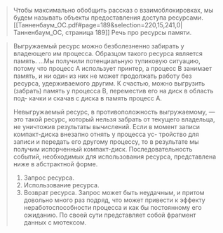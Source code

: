 > Чтобы максимально обобщить рассказ о взаимоблокировках, мы будем называть объекты предоставления доступа ресурсами.
[[Танненбаум_ОС.pdf#page=189&selection=220,15,241,0|Танненбаум_ОС, страница 189]]
Речь про ресурсы памяти.


> Выгружаемый ресурс можно безболезненно забирать у владеющего им процесса. Образцом такого ресурса является память. 
>  ...Мы получили потенциальную тупиковую ситуацию, потому что процесс А использует принтер, а процесс В занимает память, и ни один из них не может продолжать работу без ресурса, удерживаемого другим. К счастью, можно выгрузить (забрать) память у процесса В, переместив его на диск в область под- качки и скачав с диска в память процесс А.
>  
>  Невыгружаемый ресурс, в противоположность выгружаемому, — это такой ресурс, который нельзя забрать от текущего владельца, не уничтожив результаты вычислений. Если в момент записи компакт-диска внезапно отнять у процесса ус- тройство для записи и передать его другому процессу, то в результате мы получим испорченный компакт-диск.
>  Последовательность событий, необходимых для использования ресурса, представлена ниже в абстрактной форме.
>  1. Запрос ресурса.
>  2. Использование ресурса.
>  3. Возврат ресурса.
>  Запрос может быть неудачным, и притом довольно много раз подряд, что может привести к эффекту неработоспособности процесса и как бы постоянному его ожиданию.
>  По своей сути представляет собой фрагмент данных с мютексом.